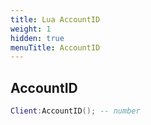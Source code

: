 ```yaml
---
title: Lua AccountID
weight: 1
hidden: true
menuTitle: AccountID
---
```

## AccountID
```lua
Client:AccountID(); -- number
```